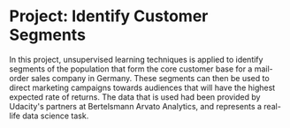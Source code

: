 # Project: Identify Customer Segments
In this project, unsupervised learning techniques is applied to identify segments of the population that form the core customer base for a mail-order sales company in Germany. These segments can then be used to direct marketing campaigns towards audiences that will have the highest expected rate of returns. The data that is used had been provided by Udacity's partners at Bertelsmann Arvato Analytics, and represents a real-life data science task.
